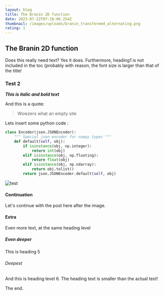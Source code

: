 ```yaml
---
layout: blog
title: The Branin 2D function
date: 2023-07-22T07:18:06.254Z
thumbnail: /images/uploads/branin_transformed_alternating.png
rating: 1
---
```

## The Branin 2D function

D﻿oes this really need text? Yes it does. Furthermore, heading1 is not included in the toc (probably with reason, the font size is larger than that of the title!

### T﻿est 2

***T﻿his is italic and bold text***

A﻿nd this is a quote:

> W﻿owzers what an empty site

L﻿ets insert some python code :

```python
class Encoder(json.JSONEncoder):
    """ Special json encoder for numpy types """
    def default(self, obj):
        if isinstance(obj, np.integer):
            return int(obj)
        elif isinstance(obj, np.floating):
            return float(obj)
        elif isinstance(obj, np.ndarray):
            return obj.tolist()
        return json.JSONEncoder.default(self, obj)
```

![test](/images/uploads/branin_transformed_alternating.png "The Branin 2d Function plotted inline")

#### C﻿ontinuation

L﻿et's continue with the post here after the image.

#### E﻿xtra

E﻿ven more text, at the same heading level

##### E﻿ven deeper

T﻿his is heading 5

###### D﻿eepest

A﻿nd this is heading level 6. The heading text is smaller than the actual text! 

T﻿he end.